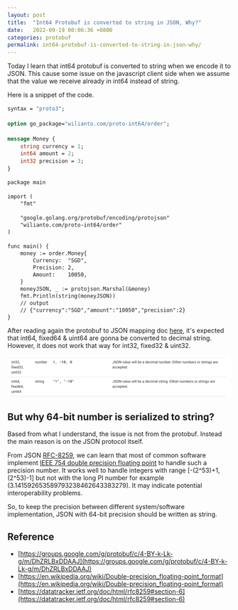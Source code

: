 ```yaml
---
layout: post
title:  "Int64 Protobuf is converted to string in JSON, Why?"
date:   2022-09-19 00:06:36 +0800
categories: protobuf
permalink: int64-protobuf-is-converted-to-string-in-json-why/
---
```


Today I learn that int64 protobuf is converted to string when we encode it to JSON. This cause some issue on the javascript client side when we assume that the value we receive already in int64 instead of string.

Here is a snippet of the code. 

```protobuf
syntax = "proto3";

option go_package="wilianto.com/proto-int64/order";

message Money {
    string currency = 1;
    int64 amount = 2;
    int32 precision = 3;
}
```

```golang
package main

import (
	"fmt"

	"google.golang.org/protobuf/encoding/protojson"
	"wilianto.com/proto-int64/order"
)

func main() {
	money := order.Money{
		Currency:  "SGD",
		Precision: 2,
		Amount:    10050,
	}
	moneyJSON, _ := protojson.Marshal(&money)
	fmt.Println(string(moneyJSON))
	// output
	// {"currency":"SGD","amount":"10050","precision":2}
}
```

After reading again the protobuf to JSON mapping doc [here](https://developers.google.com/protocol-buffers/docs/proto3#json), it's expected that int64, fixed64 & uint64 are gonna be converted to decimal string. However, it does not work that way for int32, fixed32 & uint32.

<img src="/assets/images/protobuf_int64.png" alt="protobuf int64 doc" title="protobuf int64 doc">

## But why 64-bit number is serialized to string?

Based from what I understand, the issue is not from the protobuf. Instead the main reason is on the JSON protocol itself. 

From JSON [RFC-8259](https://datatracker.ietf.org/doc/html/rfc8259#section-6), we can learn that most of common software implement [IEEE 754 double precision floating point](https://en.wikipedia.org/wiki/Double-precision_floating-point_format) to handle such a precision number. It works well to handle integers with range [-(2^53)+1, (2^53)-1] but not with the long PI number for example (3.141592653589793238462643383279). It may indicate potential interoperability problems.

So, to keep the precision between different system/software implementation, JSON with 64-bit precision should be written as string.

## Reference
- [https://groups.google.com/g/protobuf/c/4-BY-k-Lk-g/m/DhZRLBxDDAAJ](https://groups.google.com/g/protobuf/c/4-BY-k-Lk-g/m/DhZRLBxDDAAJ)
- [https://en.wikipedia.org/wiki/Double-precision_floating-point_format](https://en.wikipedia.org/wiki/Double-precision_floating-point_format)
- [https://datatracker.ietf.org/doc/html/rfc8259#section-6](https://datatracker.ietf.org/doc/html/rfc8259#section-6)